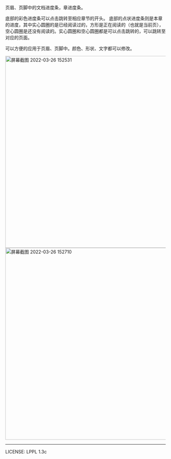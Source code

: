 页眉、页脚中的文档进度条，章进度条。

底部的彩色进度条可以点击跳转至相应章节的开头。
底部的点状进度条则是本章的进度，其中实心圆圈的是已经阅读过的，方形是正在阅读的（也就是当前页），空心圆圈是还没有阅读的。实心圆圈和空心圆圈都是可以点击跳转的，可以跳转至对应的页面。

可以方便的应用于页眉、页脚中。颜色、形状、文字都可以修改。

<img width="600" alt="屏幕截图 2022-03-26 152531" src="https://user-images.githubusercontent.com/55335597/160234667-531bff31-2dd1-4404-9a07-05c66210ec35.png">

<img width="600" alt="屏幕截图 2022-03-26 152710" src="https://user-images.githubusercontent.com/55335597/160234676-6619b734-9191-412b-9d83-fa90080a86d6.png">

---

LICENSE: LPPL 1.3c

